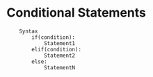 # Conditional Statements

        Syntax
            if(condition):
                Statement1
            elif(condition):
                Statement2
            else:
                StatementN
